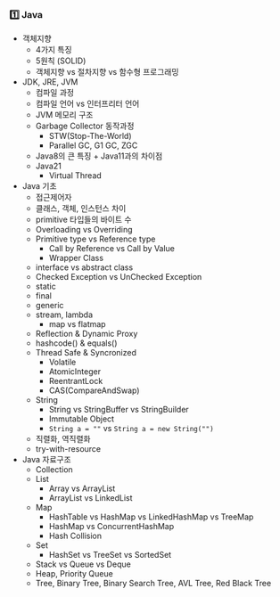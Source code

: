 ### 1️⃣ Java
- 객체지향
    - 4가지 특징
    - 5원칙 (SOLID)
    - 객체지향 vs 절차지향 vs 함수형 프로그래밍
- JDK, JRE, JVM
    - 컴파일 과정
    - 컴파일 언어 vs 인터프리터 언어
    - JVM 메모리 구조
    - Garbage Collector 동작과정
        - STW(Stop-The-World)
        - Parallel GC, G1 GC, ZGC
    - Java8의 큰 특징 + Java11과의 차이점
    - Java21
        - Virtual Thread
- Java 기초
    - 접근제어자
    - 클래스, 객체, 인스턴스 차이
    - primitive 타입들의 바이트 수
    - Overloading vs Overriding
    - Primitive type vs Reference type
        - Call by Reference vs Call by Value
        - Wrapper Class
    - interface vs abstract class
    - Checked Exception vs UnChecked Exception
    - static
    - final
    - generic
    - stream, lambda
        - map vs flatmap
    - Reflection & Dynamic Proxy
    - hashcode() & equals()
    - Thread Safe & Syncronized
        - Volatile
        - AtomicInteger
        - ReentrantLock
        - CAS(CompareAndSwap)
    - String
        - String vs StringBuffer vs StringBuilder
        - Immutable Object
        - `String a = ""` vs `String a = new String("")`
    - 직렬화, 역직렬화
    - try-with-resource
- Java 자료구조
    - Collection
    - List
        - Array vs ArrayList
        - ArrayList vs LinkedList
    - Map
        - HashTable vs HashMap vs LinkedHashMap vs TreeMap
        - HashMap vs ConcurrentHashMap
        - Hash Collision
    - Set
        - HashSet vs TreeSet vs SortedSet
    - Stack vs Queue vs Deque
    - Heap, Priority Queue
    - Tree, Binary Tree, Binary Search Tree, AVL Tree, Red Black Tree